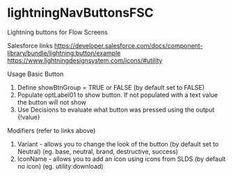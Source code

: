 # lightningNavButtonsFSC
Lightning buttons for Flow Screens

Salesforce links
https://developer.salesforce.com/docs/component-library/bundle/lightning:button/example
https://www.lightningdesignsystem.com/icons/#utility

Usage
  Basic Button
  1. Define showBtnGroup = TRUE or FALSE (by default set to FALSE)
  2. Populate optLabel01 to show button. If not populated with a text value the button will not show
  3. Use Decisions to evaluate what button was pressed using the output {!value} 

  Modifiers (refer to links above)
  1. Variant - allows you to change the look of the button (by default set to Neutral)
      (eg. base, neutral, brand, destructive, success)
  2. IconName - allows you to add an icon using icons from SLDS (by default no icon)
      (eg. utility:download) 




